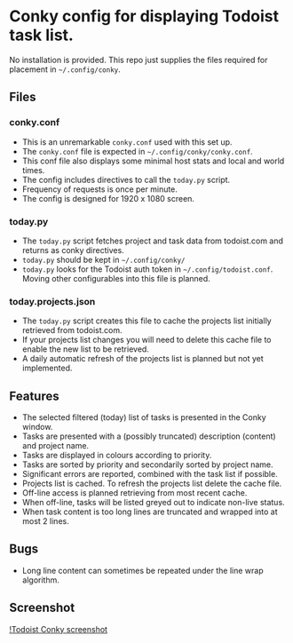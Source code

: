 <!-- vim: set ft=markdown spell: -->

# Conky config for displaying Todoist task list.

No installation is provided.
This repo just supplies the files required for placement in ``~/.config/conky``.

## Files

### conky.conf

- This is an unremarkable ``conky.conf`` used with this set up.
- The ``conky.conf`` file is expected in ``~/.config/conky/conky.conf``.
- This conf file also displays some minimal host stats and local and world times.
- The config includes directives to call the ``today.py`` script.
- Frequency of requests is once per minute.
- The config is designed for 1920 x 1080 screen.

### today.py

- The ``today.py`` script fetches project and task data from todoist.com and returns as conky directives.
- ``today.py`` should be kept in ``~/.config/conky/``
- ``today.py`` looks for the Todoist auth token in ``~/.config/todoist.conf``. Moving other configurables into this file is planned.

### today.projects.json

- The ``today.py`` script creates this file to cache the projects list initially retrieved from todoist.com.
- If your projects list changes you will need to delete this cache file to enable the new list to be retrieved.
- A daily automatic refresh of the projects list is planned but not yet implemented.

## Features

- The selected filtered (today) list of tasks is presented in the Conky window.
- Tasks are presented with a (possibly truncated) description (content) and project name.
- Tasks are displayed in colours according to priority.
- Tasks are sorted by priority and secondarily sorted by project name.
- Significant errors are reported, combined with the task list if possible.
- Projects list is cached. To refresh the projects list delete the cache file.
- Off-line access is planned retrieving from most recent cache.
- When off-line, tasks will be listed greyed out to indicate non-live status.
- When task content is too long lines are truncated and wrapped into at most 2 lines.

## Bugs

- Long line content can sometimes be repeated under the line wrap algorithm.

## Screenshot

[!Todoist Conky screenshot](/todoist-conky-screenshot.png?raw=true)

